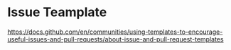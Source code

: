 # Issue Teamplate

https://docs.github.com/en/communities/using-templates-to-encourage-useful-issues-and-pull-requests/about-issue-and-pull-request-templates
